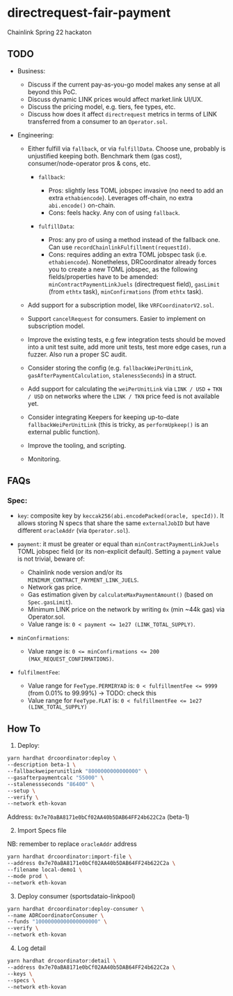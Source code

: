 # directrequest-fair-payment

Chainlink Spring 22 hackaton

## TODO

- Business:

  - Discuss if the current pay-as-you-go model makes any sense at all beyond this PoC.
  - Discuss dynamic LINK prices would affect market.link UI/UX.
  - Discuss the pricing model, e.g. tiers, fee types, etc.
  - Discuss how does it affect `directrequest` metrics in terms of LINK transferred from a consumer to an `Operator.sol`.

- Engineering:

  - Either fulfill via `fallback`, or via `fulfillData`. Choose une, probably is unjustified keeping both. Benchmark them (gas cost), consumer/node-operator pros & cons, etc.

    - `fallback`:

      - Pros: slightly less TOML jobspec invasive (no need to add an extra `ethabiencode`). Leverages off-chain, no extra `abi.encode()` on-chain.
      - Cons: feels hacky. Any con of using `fallback`.

    - `fulfillData`:
      - Pros: any pro of using a method instead of the fallback one. Can use `recordChainlinkFulfillment(requestId)`.
      - Cons: requires adding an extra TOML jobspec task (i.e. `ethabiencode`). Nonetheless, DRCoordinator already forces you to create a new TOML jobspec, as the following fields/properties have to be amended: `minContractPaymentLinkJuels` (directrequest field), `gasLimit` (from `ethtx` task), `minConfirmations` (from `ethtx` task).

  - Add support for a subscription model, like `VRFCoordinatorV2.sol`.
  - Support `cancelRequest` for consumers. Easier to implement on subscription model.
  - Improve the existing tests, e.g few integration tests should be moved into a unit test suite, add more unit tests, test more edge cases, run a fuzzer. Also run a proper SC audit.
  - Consider storing the config (e.g. `fallbackWeiPerUnitLink`, `gasAfterPaymentCalculation`, `stalenessSeconds`) in a struct.
  - Add support for calculating the `weiPerUnitLink` via `LINK / USD` + `TKN / USD` on networks where the `LINK / TKN` price feed is not available yet.
  - Consider integrating Keepers for keeping up-to-date `fallbackWeiPerUnitLink` (this is tricky, as `performUpkeep()` is an external public function).
  - Improve the tooling, and scripting.
  - Monitoring.

## FAQs

### Spec:

- `key`: composite key by `keccak256(abi.encodePacked(oracle, specId))`. It allows storing N specs that share the same `externalJobID` but have different `oracleAddr` (via `Operator.sol`).
- `payment`: it must be greater or equal than `minContractPaymentLinkJuels` TOML jobspec field (or its non-explicit default). Setting a `payment` value is not trivial, beware of:

  - Chainlink node version and/or its `MINIMUM_CONTRACT_PAYMENT_LINK_JUELS`.
  - Network gas price.
  - Gas estimation given by `calculateMaxPaymentAmount()` (based on `Spec.gasLimit`).
  - Minimum LINK price on the network by writing `0x` (min ~44k gas) via Operator.sol.
  - Value range is: `0 < payment <= 1e27 (LINK_TOTAL_SUPPLY)`.

- `minConfirmations`:
  - Value range is: `0 <= minConfirmations <= 200 (MAX_REQUEST_CONFIRMATIONS)`.
- `fulfilmentFee`:
  - Value range for `FeeType.PERMIRYAD` is: `0 < fulfillmentFee <= 9999` (from 0.01% to 99.99%) -> TODO: check this
  - Value range for `FeeType.FLAT` is: `0 < fulfillmentFee <= 1e27 (LINK_TOTAL_SUPPLY)`

## How To

1. Deploy:

```sh
yarn hardhat drcoordinator:deploy \
--description beta-1 \
--fallbackweiperunitlink "8000000000000000" \
--gasafterpaymentcalc "55000" \
--stalenessseconds "86400" \
--setup \
--verify \
--network eth-kovan
```

Address: `0x7e70aBA8171e0bCf02AA40b5DAB64FF24b622C2a` (beta-1)

2. Import Specs file

NB: remember to replace `oracleAddr` address

```sh
yarn hardhat drcoordinator:import-file \
--address 0x7e70aBA8171e0bCf02AA40b5DAB64FF24b622C2a \
--filename local-demo1 \
--mode prod \
--network eth-kovan
```

3. Deploy consumer (sportsdataio-linkpool)

```sh
yarn hardhat drcoordinator:deploy-consumer \
--name ADRCoordinatorConsumer \
--funds "10000000000000000000" \
--verify \
--network eth-kovan
```

4. Log detail

```sh
yarn hardhat drcoordinator:detail \
--address 0x7e70aBA8171e0bCf02AA40b5DAB64FF24b622C2a \
--keys \
--specs \
--network eth-kovan
```
